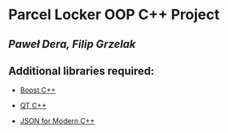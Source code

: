 # Parcel Locker OOP C++ Project
## _Paweł Dera, Filip Grzelak_

## Additional libraries required:

- [Boost C++]
- [QT C++]
- [JSON for Modern C++]

    [Boost C++]: <https://www.boost.org/>
    [QT C++]: <https://www.qt.io/>
    [JSON for Modern C++]: <https://github.com/nlohmann/json>
